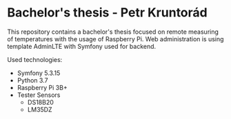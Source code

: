 # Bachelor's thesis - Petr Kruntorád

This repository contains a bachelor's thesis focused on remote measuring of temperatures with the usage of Raspberry Pi. Web administration is using template AdminLTE with Symfony used for backend.

Used technologies:
- Symfony 5.3.15
- Python 3.7
- Raspberry Pi 3B+
- Tester Sensors 
  - DS18B20
  - LM35DZ
